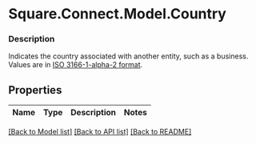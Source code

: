 # Square.Connect.Model.Country

### Description

Indicates the country associated with another entity, such as a business. Values are in [ISO 3166-1-alpha-2 format](http://www.iso.org/iso/home/standards/country_codes.htm).

## Properties

Name | Type | Description | Notes
------------ | ------------- | ------------- | -------------



[[Back to Model list]](../README.md#documentation-for-models) [[Back to API list]](../README.md#documentation-for-api-endpoints) [[Back to README]](../README.md)


